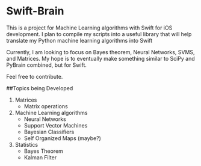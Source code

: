 Swift-Brain
==================

This is a project for Machine Learning algorithms with Swift for iOS development. 
I plan to compile my scripts into a useful library that will help translate my Python machine learning algorithms into Swift

Currently, I am looking to focus on Bayes theorem, Neural Networks, SVMS, and Matrices. My hope is to eventually make something similar to SciPy and PyBrain combined, but for Swift.

Feel free to contribute.


##Topics being Developed 
1. Matrices
    + Matrix operations
2. Machine Learning algorithms 
    +  Neural Networks
    +  Support Vector Machines
    +  Bayesian Classifiers 
    +  Self Organized Maps (maybe?)
3. Statistics
    +  Bayes Theorem
    +  Kalman Filter 
